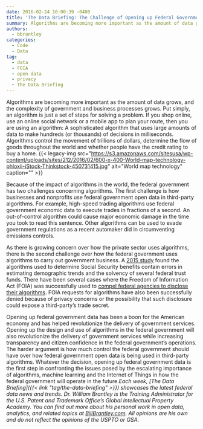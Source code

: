 ```yaml
---
date: 2016-02-24 10:00:39 -0400
title: 'The Data Briefing: The Challenge of Opening up Federal Government Algorithms'
summary: Algorithms are becoming more important as the amount of data grows, and the complexity of government and business processes grows. Put simply, an algorithm is just a set of steps for solving a problem. If you shop online, use an online social network or a mobile app to plan your route, then you are using
authors:
  - bbrantley
categories:
  - Code
  - Data
tag:
  - data
  - FOIA
  - open data
  - privacy
  - The Data Briefing
---
```


Algorithms are becoming more important as the amount of data grows, and the complexity of government and business processes grows. Put simply, an algorithm is just a set of steps for solving a problem. If you shop online, use an online social network or a mobile app to plan your route, then you are using an algorithm: A sophisticated algorithm that uses large amounts of data to make hundreds (or thousands) of decisions in milliseconds. Algorithms control the movement of trillions of dollars, determine the flow of goods throughout the world and whether people have the credit rating to buy a home. {{< legacy-img src="https://s3.amazonaws.com/sitesusa/wp-content/uploads/sites/212/2016/02/600-x-400-World-map-technology-phloxii-iStock-Thinkstock-450731415.jpg" alt="World map technology" caption="" >}} 

Because of the impact of algorithms in the world, the federal government has two challenges concerning algorithms. The first challenge is how businesses and nonprofits use federal government open data in third-party algorithms. For example, high-speed trading algorithms use federal government economic data to execute trades in fractions of a second. An out-of-control algorithm could cause major economic damage in the time you took to read this sentence. Other algorithms can be used to evade government regulations as a recent automaker did in circumventing emissions controls.

As there is growing concern over how the private sector uses algorithms, there is the second challenge over how the federal government uses algorithms to carry out government business. A [2015 study](http://gking.harvard.edu/publications/systematic-Bias-And-Nontransparency-Us-Social-Securityadministration-Forecasts) found the algorithms used to determine Social Security benefits contain errors in estimating demographic trends and the solvency of several federal trust funds. There have been several cases where the Freedom of Information Act (FOIA) was successfully used to <a href="http://www.slate.com/articles/technology/future_tense/2016/02/how_to_hold_governments_accountable_for_their_algorithms.single.html" target="_blank">compel federal agencies to disclose their algorithms</a>. FOIA requests for algorithms have also been successfully denied because of privacy concerns or the possibility that such disclosure could expose a third-party’s trade secret.

Opening up federal government data has been a boon for the American economy and has helped revolutionize the delivery of government services. Opening up the design and use of algorithms in the federal government will also revolutionize the delivery of government services while increasing transparency and citizen confidence in the federal government’s operations. The harder argument is how much control the federal government should have over how federal government open data is being used in third-party algorithms. Whatever the decision, opening up federal government data is the first step in confronting the issues posed by the escalating importance of algorithms, machine learning and the Internet of Things in how the federal government will operate in the future._Each week, [The Data Briefing]({{< link "tag/the-data-briefing" >}}) showcases the latest federal data news and trends._
_Dr. William Brantley is the Training Administrator for the U.S. Patent and Trademark Office’s Global Intellectual Property Academy. You can find out more about his personal work in open data, analytics, and related topics at <a href="http://billbrantley.com" target="_blank">BillBrantley.com</a>. All opinions are his own and do not reflect the opinions of the USPTO or GSA._